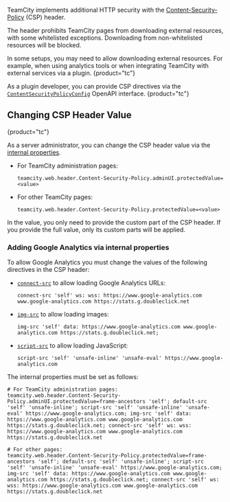 [//]: # (title: Content Security Policy in TeamCity)
[//]: # (auxiliary-id: Content Security Policy in TeamCity)

TeamCity implements additional HTTP security with the [Content-Security-Policy](https://content-security-policy.com/) (CSP) header. 

The header prohibits TeamCity pages from downloading external resources, with some whitelisted exceptions. Downloading from non-whitelisted resources will be blocked.

In some setups, you may need to allow downloading external resources. For example, when using analytics tools or when integrating TeamCity with external services via a plugin.
{product="tc"}

As a plugin developer, you can provide CSP directives via the [`ContentSecurityPolicyConfig`](https://javadoc.jetbrains.net/teamcity/openapi/current/jetbrains/buildServer/web/ContentSecurityPolicyConfig.html) OpenAPI interface.
{product="tc"}

## Changing CSP Header Value
{product="tc"}

As a server administrator, you can change the CSP header value via the [internal properties](server-startup-properties.md#TeamCity+Internal+Properties).

* For TeamCity administration pages:   
    ```Plain Text
    teamcity.web.header.Content-Security-Policy.adminUI.protectedValue=<value>
 
    ```
* For other TeamCity pages:   
    ```Plain Text
    teamcity.web.header.Content-Security-Policy.protectedValue=<value>
 
    ```

In the value, you only need to provide the custom part of the CSP header. If you provide the full value, only its custom parts will be applied.

### Adding Google Analytics via internal properties

To allow Google Analytics you must change the values of the following directives in the CSP header:

* [`connect-src`](https://developer.mozilla.org/en-US/docs/Web/HTTP/Headers/Content-Security-Policy/connect-src) to allow loading Google Analytics URLs:

     ```Resource
     connect-src 'self' ws: wss: https://www.google-analytics.com www.google-analytics.com https://stats.g.doubleclick.net
  
     ```
 
* [`img-src`](https://developer.mozilla.org/en-US/docs/Web/HTTP/Headers/Content-Security-Policy/img-src) to allow loading images:   
     ```Resource
     img-src 'self' data: https://www.google-analytics.com www.google-analytics.com https://stats.g.doubleclick.net;
  
     ```
 
* [`script-src`](https://developer.mozilla.org/en-US/docs/Web/HTTP/Headers/Content-Security-Policy/script-src) to allow loading JavaScript:   

     ```Resource
     script-src 'self' 'unsafe-inline' 'unsafe-eval' https://www.google-analytics.com
  
     ```

The internal properties must be set as follows:

```Resource
# For TeamCity administration pages:
teamcity.web.header.Content-Security-Policy.adminUI.protectedValue=frame-ancestors 'self'; default-src 'self' 'unsafe-inline'; script-src 'self' 'unsafe-inline' 'unsafe-eval' https://www.google-analytics.com; img-src 'self' data: https://www.google-analytics.com www.google-analytics.com https://stats.g.doubleclick.net; connect-src 'self' ws: wss: https://www.google-analytics.com www.google-analytics.com https://stats.g.doubleclick.net

# For other pages:
teamcity.web.header.Content-Security-Policy.protectedValue=frame-ancestors 'self'; default-src 'self' 'unsafe-inline'; script-src 'self' 'unsafe-inline' 'unsafe-eval' https://www.google-analytics.com; img-src 'self' data: https://www.google-analytics.com www.google-analytics.com https://stats.g.doubleclick.net; connect-src 'self' ws: wss: https://www.google-analytics.com www.google-analytics.com https://stats.g.doubleclick.net

```